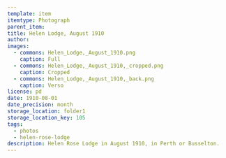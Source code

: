 ```yaml
---
template: item
itemtype: Photograph
parent_item: 
title: Helen Lodge, August 1910
author: 
images:
  - commons: Helen_Lodge,_August_1910.png
    caption: Full
  - commons: Helen_Lodge,_August_1910,_cropped.png
    caption: Cropped
  - commons: Helen_Lodge,_August_1910,_back.png
    caption: Verso
license: pd
date: 1910-08-01
date_precision: month
storage_location: folder1
storage_location_key: 105
tags:
  - photos
  - helen-rose-lodge
description: Helen Rose Lodge in August 1910, in Perth or Busselton.
---
```

